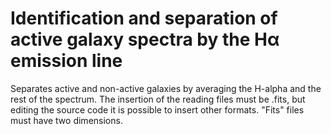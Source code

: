 # Identification and separation of active galaxy spectra by the Hα emission line

Separates active and non-active galaxies by averaging the H-alpha and the rest of the spectrum. The insertion of the reading files must be .fits, but editing the source code it is possible to insert other formats. "Fits" files must have two dimensions.
